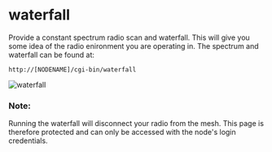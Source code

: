# waterfall

Provide a constant spectrum radio scan and waterfall. This will give you some
idea of the radio enironment you are operating in. The spectrum and waterfall
can be found at:

```
http://[NODENAME]/cgi-bin/waterfall
```

![waterfall](https://user-images.githubusercontent.com/751258/179643985-5b60ef57-3c70-46bf-8cf5-45d68a75708e.png)

### Note:

Running the waterfall will disconnect your radio from the mesh. This page is therefore protected and can only be accessed with the node's login credentials.
